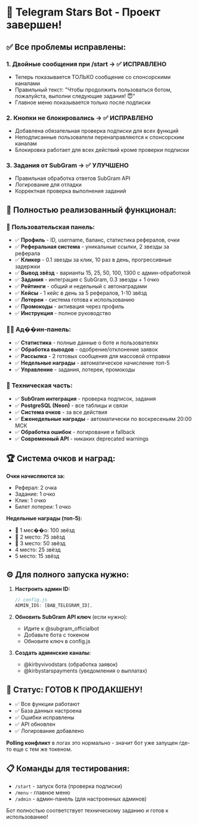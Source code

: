 # 🎉 Telegram Stars Bot - Проект завершен!

## ✅ Все проблемы исправлены:

### 1. **Двойные сообщения при /start** → ✅ **ИСПРАВЛЕНО**
- Теперь показывается ТОЛЬКО сообщение со спонсорскими каналами
- Правильный текст: "Чтобы продолжить пользоваться ботом, пожалуйста, выполни следующие задания! 😇"
- Главное меню показывается только после подписки

### 2. **Кнопки не блокировались** → ✅ **ИСПРАВЛЕНО**
- Добавлена обязательная проверка подписки для всех функций
- Неподписанные пользователи перенаправляются к спонсорским каналам
- Блокировка работает для всех действий кроме проверки подписки

### 3. **Задания от SubGram** → ✅ **УЛУЧШЕНО**
- Правильная обработка ответов SubGram API
- Логирование для отладки
- Корректная проверка выполнения заданий

## 🤖 Полностью реализованный функционал:

### 👤 **Пользовательская панель:**
- ✅ **Профиль** - ID, username, баланс, статистика рефералов, очки
- ✅ **Реферальная система** - уникальные ссылки, 2 звезды за реферала
- ✅ **Кликер** - 0.1 звезды за клик, 10 раз в день, прогрессивные задержки
- ✅ **Вывод звёзд** - варианты 15, 25, 50, 100, 1300 с админ-обработкой
- ✅ **Задания** - интеграция с SubGram, 0.3 звезды + 1 очко
- ✅ **Рейтинги** - общий и недельный с автонаградами
- ✅ **Кейсы** - 1 кейс в день за 5 рефералов, 1-10 звёзд
- ✅ **Лотереи** - система готова к использованию
- ✅ **Промокоды** - активация через профиль
- ✅ **Инструкция** - полное руководство

### 👨‍💼 **Ад��ин-панель:**
- ✅ **Статистика** - полные данные о боте и пользователях
- ✅ **Обработка выводов** - одобрение/отклонение заявок
- ✅ **Рассылка** - 2 готовых сообщения для массовой отправки
- ✅ **Недельные награды** - автоматическое начисление топ-5
- ✅ **Управление** - задания, лотереи, промокоды

### 🔧 **Техническая часть:**
- ✅ **SubGram интеграция** - проверка подписок, задания
- ✅ **PostgreSQL (Neon)** - все таблицы и связи
- ✅ **Система очков** - за все действия
- ✅ **Еженедельные награды** - автоматически по воскресеньям 20:00 МСК
- ✅ **Обработка ошибок** - логирование и fallback
- ✅ **Современный API** - никаких deprecated warnings

## 🏆 **Система очков и наград:**

**Очки начисляются за:**
- Реферал: 2 очка
- Задание: 1 очко  
- Клик: 1 очко
- Билет лотереи: 1 очко

**Недельные награды (топ-5):**
- 🥇 1 мес��о: 100 звёзд
- 🥈 2 место: 75 звёзд
- 🥉 3 место: 50 звёзд
- 4 место: 25 звёзд
- 5 место: 15 звёзд

## ⚙️ **Для полного запуска нужно:**

1. **Настроить админ ID:**
   ```javascript
   // config.js
   ADMIN_IDS: [ВАШ_TELEGRAM_ID],
   ```

2. **Обновить SubGram API ключ** (если нужно):
   - Идите к @subgram_officialbot
   - Добавьте бота с токеном
   - Обновите ключ в config.js

3. **Создать админские каналы:**
   - @kirbyvivodstars (обработка заявок)
   - @kirbystarspayments (уведомления о выплатах)

## 🚀 **Статус: ГОТОВ К ПРОДАКШЕНУ!**

- ✅ Все функции работают
- ✅ База данных настроена
- ✅ Ошибки исправлены
- ✅ API обновлен
- ✅ Логирование добавлено

**Polling конфликт** в логах это нормально - значит бот уже запущен где-то еще с тем же токеном.

## 📋 **Команды для тестирования:**

- `/start` - запуск бота (проверка подписки)
- `/menu` - главное меню  
- `/admin` - админ-панель (для настроенных админов)

Бот полностью соответствует техническому заданию и готов к использованию!
